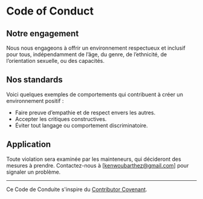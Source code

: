 # Code of Conduct

## Notre engagement

Nous nous engageons à offrir un environnement respectueux et inclusif pour tous, indépendamment de l’âge, du genre, de l’ethnicité, de l’orientation sexuelle, ou des capacités.

## Nos standards

Voici quelques exemples de comportements qui contribuent à créer un environnement positif :

- Faire preuve d’empathie et de respect envers les autres.
- Accepter les critiques constructives.
- Éviter tout langage ou comportement discriminatoire.

## Application

Toute violation sera examinée par les mainteneurs, qui décideront des mesures à prendre. Contactez-nous à [kenwoubarthez@gmail.com] pour signaler un problème.

---

Ce Code de Conduite s'inspire du [Contributor Covenant](https://www.contributor-covenant.org).
